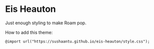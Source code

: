 # Eis Heauton
Just enough styling to make Roam pop. 

How to add this theme:
```
@import url("https://sushaantu.github.io/eis-heauton/style.css");
```
